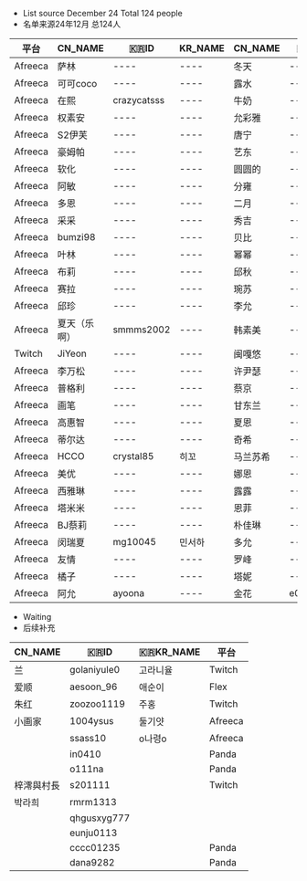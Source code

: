 - List source December 24 Total 124 people
- 名单来源24年12月  总124人



| 平台      | CN_NAME | 🇰🇷ID          | KR_NAME | CN_NAME | 🇰🇷ID      | KR_NAME | CN_NAME  | 🇰🇷ID        | KR_NAME | CN_NAME | 🇰🇷ID           | KR_NAME |
|---------|---------|-------------|---------|---------|---------|---------|----------|-----------|---------|---------|--------------|---------|
| Afreeca | 萨林      | ----        | ----    | 冬天      | ----    | ----    | 黑珍       | gusdk2362 | 민서하     | 唐蕾      | ----         | ----    |
| Afreeca | 可可coco  | ----        | ----    | 露水      | ----    | ----    | 哈鲁酱      | ----      | ----    | 全书亨     | ----         | ----    |
| Afreeca | 在熙      | crazycatsss | ----    | 牛奶      | ----    | ----    | 西斗       | ----      | ----    | 韩叶拉     | ----         | ----    |
| Afreeca | 权素安     | ----        | ----    | 允彩雅     | ----    | ----    | dbwlsqwe | ----      | ----    | 阿孝      | ----         | ----    |
| Afreeca | S2伊芙    | ----        | ----    | 唐宁      | ----    | ----    | 智媛       | jeehyeoun | 지삐      | 尤妮娜     | dlsgk1763    | 유니나     |
| Afreeca | 豪姆帕     | ----        | ----    | 艺东      | ----    | ----    | 平腾       | ----      | ----    | 世雅      | ----         | ----    |
| Afreeca | 软化      | ----        | ----    | 圆圆的     | ----    | ----    | 寒雪       | ----      | ----    | 雷彬      | ----         | ----    |
| Afreeca | 阿敏      | ----        | ----    | 分雍      | ----    | ----    | 巴斯卡      | bks1004   | 바카스     | 英井      | ----         | ----    |
| Afreeca | 多恩      | ----        | ----    | 二月      | ----    | ----    | 热宾       | ----      | ----    | 金娜美     | ----         | ----    |
| Afreeca | 采采      | ----        | ----    | 秀吉      | ----    | ----    | 雪梨       | ----      | 셀리      | 绮丽      | ----         | ----    |
| Afreeca | bumzi98 | ----        | ----    | 贝比      | ----    | ----    | 河正宇      | ----      | ----    | 特楚依     | ----         | ----    |
| Afreeca | 叶林      | ----        | ----    | 幂幂      | ----    | ----    | 雅希       | ----      | ----    | 金莎朗     | ----         | ----    |
| Afreeca | 布莉      | ----        | ----    | 邱秋      | ----    | ----    | 伊翁       | ----      | ----    | 格蕾颖     | eunyoung1238 | 그릴래영    |
| Afreeca | 赛拉      | ----        | ----    | 琬苏      | ----    | ----    | 孝卡       | purelove2 | 효카      | 闵智友     | ----         | ----    |
| Afreeca | 邱珍      | ----        | ----    | 李允      | ----    | ----    | 智贤       | wk3220    | 지현잉     | 惠林      | ----         | ----    |
| Afreeca | 夏天（乐啊）  | smmms2002   | ----    | 韩素美     | ----    | ----    | 世景       | ----      | ----    | 诗妍      | ----         | ----    |
| Twitch  | JiYeon  | ----        | ----    | 闽嘎悠     | ----    | ----    | 哈姆齐亚     | ----      | ----    | 罗夏      | ----         | ----    |
| Afreeca | 李万松     | ----        | ----    | 许尹瑟     | ----    | ----    | 玫瑰酱      | ----      | ----    | 棉花      | somsom0339   | 목화      |
| Afreeca | 普格利     | ----        | ----    | 蔡京      | ----    | ----    | 小耶       | ----      | ----    | 秋天      | ----         | ----    |
| Afreeca | 画笔      | ----        | ----    | 甘东兰     | ----    | ----    | 也拉米      | navi04    |         | 阿丽莎     | feel0100     | ----    |
| Afreeca | 高惠智     | ----        | ----    | 夏恩      | ----    | ----    | 贝拉       | ----      | ----    | 邢英      | ahrum0912    | ----    |
| Afreeca | 蒂尔达     | ----        | ----    | 奇希      | ----    | ----    | 花井       | ----      | ----    | 苏打      | ----         | ----    |
| Afreeca | HCCO    | crystal85   | 히꼬      | 马兰苏希    | ----    | ----    | 尤希       | yooheeyam | ----    | 柳月怡     | ----         | ----    |
| Afreeca | 美优      | ----        | ----    | 娜恩      | ----    | ----    | 维纳斯      | ----      | ----    | 达达明     | ----         | ----    |
| Afreeca | 西雅琳     | ----        | ----    | 露露      | ----    | ----    | Dana     | ----      | ----    | 白河      | mj0128       | 백하      |
| Afreeca | 塔米米     | ----        | ----    | 恩菲      | ----    | ----    | 伊敏       | ----      | ----    | 蔡媛      | ----         | ----    |
| Afreeca | BJ蔡莉    | ----        | ----    | 朴佳琳     | ----    | ----    | 慧慧       | ----      | ----    | 芭比基尼    | ----         | ----    |
| Afreeca | 闵瑞夏     | mg10045     | 민서하     | 多允      | ----    | ----    | 温温       | ----      | ----    | 果汁      | m0m099       | 과즙세연    |
| Afreeca | 友情      | ----        | ----    | 罗峰      | ----    | ----    | 韩璐       | sol3712   | 하루S2    | 慧明      | dign1461     | 혜밍      |
| Afreeca | 橘子      | ----        | ----    | 塔妮      | ----    | ----    | 摩卡       | ----      | ----    | 布安娜     | ----         | ----    |
| Afreeca | 阿允      | ayoona      | ----    | 金花      | e000e77 | ----    | 辛娜仁      | ----      | ----    | 莉亚      | ----         | ----    |

- Waiting
- 后续补充
  
| CN_NAME | 🇰🇷ID            | 🇰🇷KR_NAME | 平台      |
|-------|---------------|-------------|---------|
| 兰    | golaniyule0   | 고라니율        | Twitch  |
| 爱顺    | aesoon_96     | 애순이         | Flex    |
| 朱红    | zoozoo1119    | 주홍          | Twitch |
| 小画家   | 1004ysus      | 둘기얏         | Afreeca |
|       | ssass10       | o나령o        | Afreeca |
|       | in0410        |             | Panda   |
|       | o111na        |             | Panda   |
| 梓澪與村長 | s201111       |             | Twitch  |
| 박라희   | rmrm1313      |             |         |
|       | qhgusxyg777   |             |         |
|       | eunju0113     |             |         |
|     | cccc01235     |             | Panda   |
|     | dana9282      |             | Panda   |
